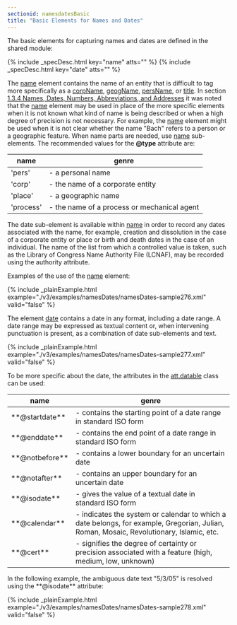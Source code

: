 ```yaml
---
sectionid: namesdatesBasic
title: "Basic Elements for Names and Dates"
---
```




The basic elements for capturing names and dates are defined in the shared module:



{% include _specDesc.html key="name" atts="" %}
{% include _specDesc.html key="date" atts="" %}



The <a class="link_odd_elementSpec" href="/v3/elements/name">name</a> element contains the name of an entity that is difficult to
tag more specifically as a 
<a class="link_odd_elementSpec" href="/v3/elements/corpName">corpName</a>, 
<a class="link_odd_elementSpec" href="/v3/elements/geogName">geogName</a>, 
<a class="link_odd_elementSpec" href="/v3/elements/persName">persName</a>, or 
<a class="link_odd_elementSpec" href="/v3/elements/title">title</a>. In section 
<a class="link_ptr" title="Names, Dates, Numbers, Abbreviations, and Addresses" href="/v3/guidelines/shared#sharedNamesNumbersDates">1.3.4 Names, Dates, Numbers, Abbreviations, and Addresses</a> it was noted that the 
<a class="link_odd_elementSpec" href="/v3/elements/name">name</a> element
may be used in place of the more specific elements when it is not known what kind
of name is
being described or when a high degree of precision is not necessary. For example,
the 
<a class="link_odd_elementSpec" href="/v3/elements/name">name</a> element might be used when it is not clear whether the name "Bach"
refers to a person or a geographic feature. When name parts are needed, use 
<a class="link_odd_elementSpec" href="/v3/elements/name">name</a> sub-elements. The recommended values for the **@type** attribute are:


<table class="table table-striped table-hover">
   <thead>
      <tr>
         <th>name</th>
         <th>genre</th>
      </tr>
   </thead>
   <tbody>
      <tr>
         <td>'pers'</td>
         <td> - a personal name</td>
      </tr>
      <tr>
         <td>'corp'</td>
         <td> - the name of a corporate entity</td>
      </tr>
      <tr>
         <td>'place'</td>
         <td> - a geographic name</td>
      </tr>
      <tr>
         <td>'process'</td>
         <td> - the name of a process or mechanical agent</td>
      </tr>
   </tbody>
</table>
The date sub-element is available within 
<a class="link_odd_elementSpec" href="/v3/elements/name">name</a> in order to record any
dates associated with the name, for example, creation and dissolution in the case
of a
corporate entity or place or birth and death dates in the case of an individual. The
name of
the list from which a controlled value is taken, such as the Library of Congress Name
Authority File (LCNAF), may be recorded using the authority attribute.

Examples of the use of the 
<a class="link_odd_elementSpec" href="/v3/elements/name">name</a> element:

{% include _plainExample.html example="./v3/examples/namesDates/namesDates-sample276.xml" valid="false" %}

The element 
<a class="link_odd_elementSpec" href="/v3/elements/date">date</a> contains a date in any format, including a date range.
A date range may be expressed as textual content or, when intervening punctuation
is present,
as a combination of date sub-elements and text.

{% include _plainExample.html example="./v3/examples/namesDates/namesDates-sample277.xml" valid="false" %}

To be more specific about the date, the attributes in the 
<a class="link_odd" href="/v3/attribute-classes/att.datable">att.datable</a> class can be used:


<table class="table table-striped table-hover">
   <thead>
      <tr>
         <th>name</th>
         <th>genre</th>
      </tr>
   </thead>
   <tbody>
      <tr>
         <td>**@startdate**</td>
         <td> - contains the starting point of a date range in standard ISO form</td>
      </tr>
      <tr>
         <td>**@enddate**</td>
         <td> - contains the end point of a date range in standard ISO form</td>
      </tr>
      <tr>
         <td>**@notbefore**</td>
         <td> - contains a lower boundary for an uncertain date</td>
      </tr>
      <tr>
         <td>**@notafter**</td>
         <td> - contains an upper boundary for an uncertain date</td>
      </tr>
      <tr>
         <td>**@isodate**</td>
         <td> - gives the value of a textual date in standard ISO form</td>
      </tr>
      <tr>
         <td>**@calendar**</td>
         <td> - indicates the system or calendar to which a date belongs, for example, Gregorian,
            Julian, Roman, Mosaic, Revolutionary, Islamic, etc.
         </td>
      </tr>
      <tr>
         <td>**@cert**</td>
         <td> - signifies the degree of certainty or precision associated with a feature (high,
            medium, low, unknown)
         </td>
      </tr>
   </tbody>
</table>
In the following example, the ambiguous date text "5/3/05" is resolved using the
**@isodate** attribute:

{% include _plainExample.html example="./v3/examples/namesDates/namesDates-sample278.xml" valid="false" %}

